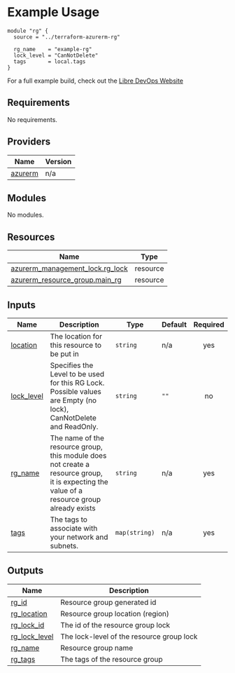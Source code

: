 # Example Usage

```hcl
module "rg" {
  source = "../terraform-azurerm-rg"

  rg_name    = "example-rg"
  lock_level = "CanNotDelete"
  tags       = local.tags
}
```

For a full example build, check out the [Libre DevOps Website](https://www.libredevops.org/quickstart/utils/terraform/using-lbdo-tf-modules-example.html)

## Requirements

No requirements.

## Providers

| Name | Version |
|------|---------|
| <a name="provider_azurerm"></a> [azurerm](#provider\_azurerm) | n/a |

## Modules

No modules.

## Resources

| Name | Type |
|------|------|
| [azurerm_management_lock.rg_lock](https://registry.terraform.io/providers/hashicorp/azurerm/latest/docs/resources/management_lock) | resource |
| [azurerm_resource_group.main_rg](https://registry.terraform.io/providers/hashicorp/azurerm/latest/docs/resources/resource_group) | resource |

## Inputs

| Name | Description | Type | Default | Required |
|------|-------------|------|---------|:--------:|
| <a name="input_location"></a> [location](#input\_location) | The location for this resource to be put in | `string` | n/a | yes |
| <a name="input_lock_level"></a> [lock\_level](#input\_lock\_level) | Specifies the Level to be used for this RG Lock. Possible values are Empty (no lock), CanNotDelete and ReadOnly. | `string` | `""` | no |
| <a name="input_rg_name"></a> [rg\_name](#input\_rg\_name) | The name of the resource group, this module does not create a resource group, it is expecting the value of a resource group already exists | `string` | n/a | yes |
| <a name="input_tags"></a> [tags](#input\_tags) | The tags to associate with your network and subnets. | `map(string)` | n/a | yes |

## Outputs

| Name | Description |
|------|-------------|
| <a name="output_rg_id"></a> [rg\_id](#output\_rg\_id) | Resource group generated id |
| <a name="output_rg_location"></a> [rg\_location](#output\_rg\_location) | Resource group location (region) |
| <a name="output_rg_lock_id"></a> [rg\_lock\_id](#output\_rg\_lock\_id) | The id of the resource group lock |
| <a name="output_rg_lock_level"></a> [rg\_lock\_level](#output\_rg\_lock\_level) | The lock-level of the resource group lock |
| <a name="output_rg_name"></a> [rg\_name](#output\_rg\_name) | Resource group name |
| <a name="output_rg_tags"></a> [rg\_tags](#output\_rg\_tags) | The tags of the resource group |

